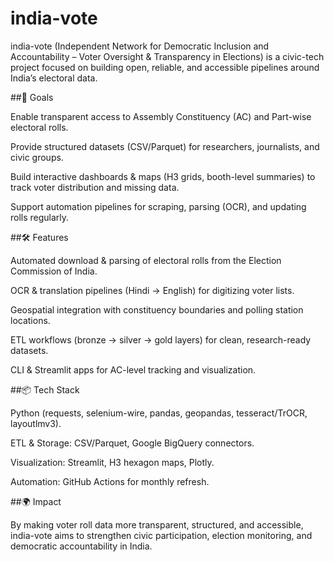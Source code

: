 # india-vote
india-vote (Independent Network for Democratic Inclusion and Accountability – Voter Oversight &amp; Transparency in Elections) is a civic-tech project focused on building open, reliable, and accessible pipelines around India’s electoral data.


##🎯 Goals

Enable transparent access to Assembly Constituency (AC) and Part-wise electoral rolls.

Provide structured datasets (CSV/Parquet) for researchers, journalists, and civic groups.

Build interactive dashboards & maps (H3 grids, booth-level summaries) to track voter distribution and missing data.

Support automation pipelines for scraping, parsing (OCR), and updating rolls regularly.

##🛠️ Features

Automated download & parsing of electoral rolls from the Election Commission of India.

OCR & translation pipelines (Hindi → English) for digitizing voter lists.

Geospatial integration with constituency boundaries and polling station locations.

ETL workflows (bronze → silver → gold layers) for clean, research-ready datasets.

CLI & Streamlit apps for AC-level tracking and visualization.

##📦 Tech Stack

Python (requests, selenium-wire, pandas, geopandas, tesseract/TrOCR, layoutlmv3).

ETL & Storage: CSV/Parquet, Google BigQuery connectors.

Visualization: Streamlit, H3 hexagon maps, Plotly.

Automation: GitHub Actions for monthly refresh.

##🌍 Impact

By making voter roll data more transparent, structured, and accessible, india-vote aims to strengthen civic participation, election monitoring, and democratic accountability in India.
